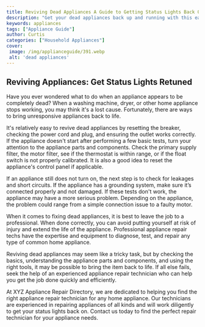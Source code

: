```yaml
---
title: Reviving Dead Appliances A Guide to Getting Status Lights Back On
description: "Get your dead appliances back up and running with this easy-to-follow guide Learn tried and tested methods for restoring power and getting those status lights back onwith no special characters"
keywords: appliances
tags: ["Appliance Guide"]
author: Curtis
categories: ["Household Appliances"]
cover: 
 image: /img/applianceguide/391.webp
 alt: 'dead appliances'
---
```

## Reviving Appliances: Get Status Lights Retuned
Have you ever wondered what to do when an appliance appears to be completely dead? When a washing machine, dryer, or other home appliance stops working, you may think it's a lost cause. Fortunately, there are ways to bring unresponsive appliances back to life.

It's relatively easy to revive dead appliances by resetting the breaker, checking the power cord and plug, and ensuring the outlet works correctly. If the appliance doesn't start after performing a few basic tests, turn your attention to the appliance parts and components. Check the primary supply filter, the motor filter, see if the thermostat is within range, or if the float switch is not properly calibrated. It is also a good idea to reset the appliance's control panel if applicable.

If an appliance still does not turn on, the next step is to check for leakages and short circuits. If the appliance has a grounding system, make sure it’s connected properly and not damaged. If these tests don't work, the appliance may have a more serious problem. Depending on the appliance, the problem could range from a simple connection issue to a faulty motor.

When it comes to fixing dead appliances, it is best to leave the job to a professional. When done correctly, you can avoid putting yourself at risk of injury and extend the life of the appliance. Professional appliance repair techs have the expertise and equipment to diagnose, test, and repair any type of common home appliance.

Reviving dead appliances may seem like a tricky task, but by checking the basics, understanding the appliance parts and components, and using the right tools, it may be possible to bring the item back to life. If all else fails, seek the help of an experienced appliance repair technician who can help you get the job done quickly and efficiently.

At XYZ Appliance Repair Directory, we are dedicated to helping you find the right appliance repair technician for any home appliance. Our technicians are experienced in repairing appliances of all kinds and will work diligently to get your status lights back on. Contact us today to find the perfect repair technician for your appliance needs.
